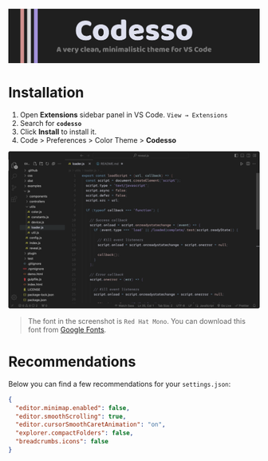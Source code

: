 ![Cover](https://raw.githubusercontent.com/vadyapan/theme-codesso/main/assets/main_cover.png)

# Installation

1. Open **Extensions** sidebar panel in VS Code. `View → Extensions`
2. Search for **`codesso`**
3. Click **Install** to install it.
4. Code > Preferences > Color Theme >
   **Codesso**

<div align="center">

![ScreenShot](https://raw.githubusercontent.com/vadyapan/theme-codesso/main/assets/main_screenshot.png)

</div>

> The font in the screenshot is `Red Hat Mono`. You can download this font from [Google Fonts][red-hat-mono-install].

> [red-hat-mono-install]: https://fonts.google.com/specimen/Red+Hat+Mono?classification=Monospace

# Recommendations

Below you can find a few recommendations for your `settings.json`:

```json
{
  "editor.minimap.enabled": false,
  "editor.smoothScrolling": true,
  "editor.cursorSmoothCaretAnimation": "on",
  "explorer.compactFolders": false,
  "breadcrumbs.icons": false
}
```
